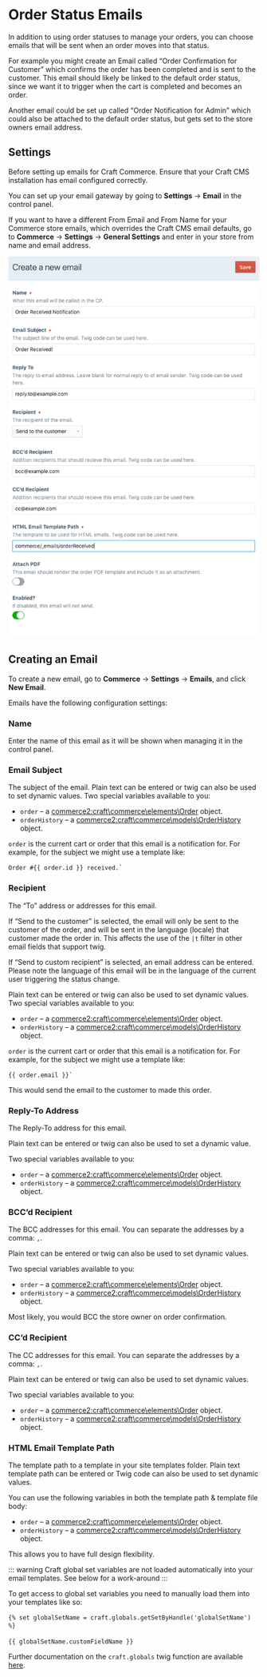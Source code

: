 # Order Status Emails

In addition to using order statuses to manage your orders, you can choose emails that will be sent when an order moves into that status.

For example you might create an Email called “Order Confirmation for Customer” which confirms the order has been completed and is sent to the customer. This email should likely be linked to the default order status, since we want it to trigger when the cart is completed and becomes an order.

Another email could be set up called “Order Notification for Admin” which could also be attached to the default order status, but gets set to the store owners email address.

## Settings

Before setting up emails for Craft Commerce. Ensure that your Craft CMS installation has email configured correctly.

You can set up your email gateway by going to **Settings** → **Email** in the control panel.

If you want to have a different From Email and From Name for your Commerce store emails, which overrides the Craft CMS email defaults, go to **Commerce** → **Settings** → **General Settings** and enter in your store from name and email address.

<img src="./assets/new-email-settings.png" width="645" alt="New Email Settings.">

## Creating an Email

To create a new email, go to **Commerce** → **Settings** → **Emails**, and click **New Email**.

Emails have the following configuration settings:

### Name

Enter the name of this email as it will be shown when managing it in the control panel.

### Email Subject

The subject of the email.
Plain text can be entered or twig can also be used to set dynamic values.
Two special variables available to you:

- `order` – a <commerce2:craft\commerce\elements\Order> object.
- `orderHistory` – a <commerce2:craft\commerce\models\OrderHistory> object.

`order` is the current cart or order that this email is a notification for. For example, for the subject we might use a template like:

```twig
Order #{{ order.id }} received.`
```

### Recipient

The “To” address or addresses for this email.

If “Send to the customer” is selected, the email will only be sent to the customer of the order, and will be sent in the language (locale) that customer made the order in. This affects the use of the `|t` filter in other email fields  that support twig.

If “Send to custom recipient” is selected, an email address can be entered. Please note the language of this email will be in the language of the current user triggering the status change.

Plain text can be entered or twig can also be used to set dynamic values.
Two special variables available to you:

- `order` – a <commerce2:craft\commerce\elements\Order> object.
- `orderHistory` – a <commerce2:craft\commerce\models\OrderHistory> object.

`order` is the current cart or order that this email is a notification for. For example, for the subject we might use a template like:

```twig
{{ order.email }}`
```

This would send the email to the customer to made this order.

### Reply-To Address

The Reply-To address for this email.

Plain text can be entered or twig can also be used to set a dynamic value.

Two special variables available to you:

- `order` – a <commerce2:craft\commerce\elements\Order> object.
- `orderHistory` – a <commerce2:craft\commerce\models\OrderHistory> object.

### BCC’d Recipient

The BCC addresses for this email. You can separate the addresses by a comma: `,`.

Plain text can be entered or twig can also be used to set dynamic values.

Two special variables available to you:

- `order` – a <commerce2:craft\commerce\elements\Order> object.
- `orderHistory` – a <commerce2:craft\commerce\models\OrderHistory> object.

Most likely, you would BCC the store owner on order confirmation.

### CC’d Recipient

The CC addresses for this email. You can separate the addresses by a comma: `,`.

Plain text can be entered or twig can also be used to set dynamic values.

Two special variables available to you:

- `order` – a <commerce2:craft\commerce\elements\Order> object.
- `orderHistory` – a <commerce2:craft\commerce\models\OrderHistory> object.

### HTML Email Template Path

The template path to a template in your site templates folder.
Plain text template path can be entered or Twig code can also be used to set dynamic values.

You can use the following variables in both the template path & template file body:

- `order` – a <commerce2:craft\commerce\elements\Order> object.
- `orderHistory` – a <commerce2:craft\commerce\models\OrderHistory> object.

This allows you to have full design flexibility.

::: warning
Craft global set variables are not loaded automatically into your email templates. See below for a work-around
:::

To get access to global set variables you need to manually load them into your templates like so:

```
{% set globalSetName = craft.globals.getSetByHandle('globalSetName') %}

{{ globalSetName.customFieldName }}
```

Further documentation on the `craft.globals` twig function are available [here](https://craftcms.com/docs/templating/craft.globals).
